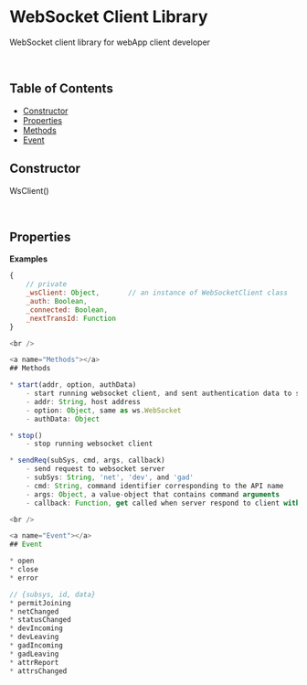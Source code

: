 WebSocket Client Library
===============

WebSocket client library for webApp client developer

<br />

## Table of Contents  

* [Constructor](#Constructor)  
* [Properties](#Properties)  
* [Methods](#Methods) 
* [Event](#Event)

<a name="Constructor"></a>
## Constructor  

WsClient()

<br />

<a name="Properties"></a>
## Properties  

**Examples**

```js
{
    // private
    _wsClient: Object,       // an instance of WebSocketClient class
    _auth: Boolean,
    _connected: Boolean,
    _nextTransId: Function
}

<br />

<a name="Methods"></a>
## Methods  

* start(addr, option, authData)
    - start running websocket client, and sent authentication data to server to do authenticate
    - addr: String, host address
    - option: Object, same as ws.WebSocket
    - authData: Object

* stop()
    - stop running websocket client

* sendReq(subSys, cmd, args, callback)
    - send request to websocket server
    - subSys: String, 'net', 'dev', and 'gad'
    - cmd: String, command identifier corresponding to the API name
    - args: Object, a value-object that contains command arguments
    - callback: Function, get called when server respond to client with the results

<br />

<a name="Event"></a>
## Event

* open
* close
* error

// {subsys, id, data}
* permitJoining
* netChanged
* statusChanged
* devIncoming
* devLeaving
* gadIncoming
* gadLeaving
* attrReport
* attrsChanged

